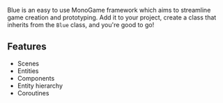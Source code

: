 Blue is an easy to use MonoGame framework which aims to streamline game creation and prototyping. Add it to your project, create a class that inherits from the <code>Blue</code> class, and you're good to go!
<h2>Features</h2>
<ul>
  <li>Scenes</li>
  <li>Entities</li>
  <li>Components</li>
  <li>Entity hierarchy</li>
  <li>Coroutines</li>
</ul>
